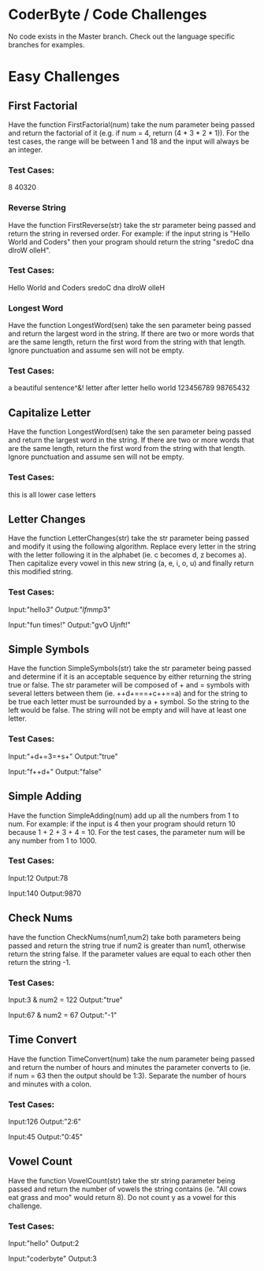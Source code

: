 # CoderByte / Code Challenges
No code exists in the Master branch. Check out the language specific branches
for examples.

# Easy Challenges

## First Factorial
Have the function FirstFactorial(num) take the num parameter being passed
and return the factorial of it (e.g. if num = 4, return (4 * 3 * 2 * 1)).
For the test cases, the range will be between 1 and 18 and the input will
always be an integer.

### Test Cases:
8 40320

### Reverse String
Have the function FirstReverse(str) take the str parameter being passed and
return the string in reversed order. For example: if the input string is
"Hello World and Coders" then your program should return the string
"sredoC dna dlroW olleH".

### Test Cases:
Hello World and Coders
sredoC dna dlroW olleH

### Longest Word
Have the function LongestWord(sen) take the sen parameter being passed and
return the largest word in the string. If there are two or more words that
are the same length, return the first word from the string with that length.
Ignore punctuation and assume sen will not be empty.

### Test Cases:
a beautiful sentence^&!
letter after letter
hello world
123456789 98765432

## Capitalize Letter
Have the function LongestWord(sen) take the sen parameter being passed and
return the largest word in the string. If there are two or more words that
are the same length, return the first word from the string with that length.
Ignore punctuation and assume sen will not be empty.

### Test Cases:
this is all lower case letters

## Letter Changes
Have the function LetterChanges(str) take the str parameter being passed
and modify it using the following algorithm. Replace every letter in the
string with the letter following it in the alphabet
(ie. c becomes d, z becomes a). Then capitalize every vowel in this new
string (a, e, i, o, u) and finally return this modified string.

### Test Cases:
Input:"hello*3"
Output:"Ifmmp*3"

Input:"fun times!"
Output:"gvO Ujnft!"

## Simple Symbols
Have the function SimpleSymbols(str) take the str parameter being passed and
determine if it is an acceptable sequence by either returning the string
true or false. The str parameter will be composed of + and = symbols with
several letters between them (ie. ++d+===+c++==a) and for the string to be
true each letter must be surrounded by a + symbol. So the string to the left
would be false. The string will not be empty and will have at least one
letter.

### Test Cases:
Input:"+d+=3=+s+"
Output:"true"

Input:"f++d+"
Output:"false"

## Simple Adding
Have the function SimpleAdding(num) add up all the numbers from 1 to num.
For example: if the input is 4 then your program should return 10 because
1 + 2 + 3 + 4 = 10. For the test cases, the parameter num will be any number
from 1 to 1000.

### Test Cases:
Input:12
Output:78

Input:140
Output:9870

## Check Nums
have the function CheckNums(num1,num2) take both parameters being passed and return the string true if num2 is greater than num1, otherwise return the string false. If the parameter values are equal to each other then return the string -1. 

### Test Cases:
Input:3 & num2 = 122
Output:"true"

Input:67 & num2 = 67
Output:"-1"

## Time Convert
Have the function TimeConvert(num) take the num parameter being passed and
return the number of hours and minutes the parameter converts to
(ie. if num = 63 then the output should be 1:3). Separate the number of
hours and minutes with a colon. 

### Test Cases:
Input:126
Output:"2:6"

Input:45
Output:"0:45"

## Vowel Count
Have the function VowelCount(str) take the str string parameter being
passed and return the number of vowels the string contains
(ie. "All cows eat grass and moo" would return 8). Do not count y as a
vowel for this challenge. 

### Test Cases:
Input:"hello"
Output:2

Input:"coderbyte"
Output:3
